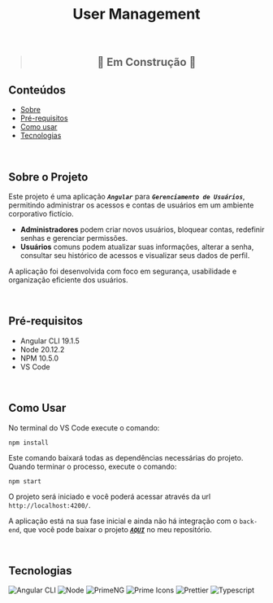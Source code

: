 <h1 align="center">User Management</h1>

<br/>

>## <center>  🚧 Em Construção 🚧  </center>

## Conteúdos

* [Sobre](#sobre-o-projeto)
* [Pré-requisitos](#pré-requisitos)
* [Como usar](#como-usar)
* [Tecnologias](#tecnologias)

<br/>

## Sobre o Projeto
Este projeto é uma aplicação <code>***Angular***</code> para <code>***Gerenciamento de Usuários***</code>, permitindo administrar os acessos e contas de usuários em um ambiente corporativo fictício.
- **Administradores** podem criar novos usuários, bloquear contas, redefinir senhas e gerenciar permissões.
- **Usuários** comuns podem atualizar suas informações, alterar a senha, consultar seu histórico de acessos e visualizar seus dados de perfil.

A aplicação foi desenvolvida com foco em segurança, usabilidade e organização eficiente dos usuários.


<br/>

## Pré-requisitos
- Angular CLI 19.1.5
- Node 20.12.2
- NPM 10.5.0
- VS Code

<br/>

## Como Usar
No terminal do VS Code execute o comando:
```
npm install
```

Este comando baixará todas as dependências necessárias do projeto.
Quando terminar o processo, execute o comando:

```
npm start
```

O projeto será iniciado e você poderá acessar através da url `http://localhost:4200/`.

A aplicação está na sua fase inicial e ainda não há integração com o `back-end`, que você pode baixar o projeto <code>***[AQUI](https://github.com/fmatheus21/user-management)***</code> no meu repositório.

<br/>


## Tecnologias

![Angular CLI](https://img.shields.io/static/v1?label=angular-cli&message=19.1.5&color=green)
![Node](https://img.shields.io/static/v1?label=node&message=20.12.2&color=green)
![PrimeNG](https://img.shields.io/static/v1?label=primeng&message=19.0.5&color=green)
![Prime Icons](https://img.shields.io/static/v1?label=primeicons&message=7.0.0&color=green)
![Prettier](https://img.shields.io/static/v1?label=prettier&message=3.4.2&color=green)
![Typescript](https://img.shields.io/static/v1?label=typescript&message=5.7.2&color=green)
